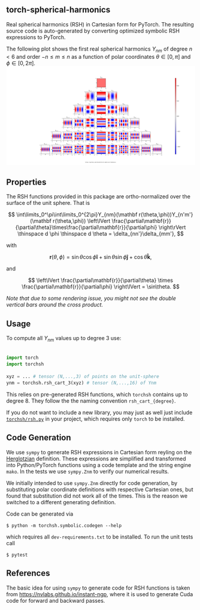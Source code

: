 ## **torch-spherical-harmonics**

Real spherical harmonics (RSH) in Cartesian form for PyTorch. The resulting source code is auto-generated by converting optimized symbolic RSH expressions to PyTorch.

The following plot shows the first real spherical harmonics $Y_{nm}$ of degree $n < 6$ and order $-n \le m \le n$ as a function of polar coordinates $\theta \in [0,\pi]$ and $\phi \in [0,2\pi]$.
![](etc/rsph_theta_phi.png?raw=true)

## Properties

The RSH functions provided in this package are ortho-normalized over the surface of the unit sphere. That is

$$
\int\limits_0^\pi\int\limits_0^{2\pi}Y_{nm}(\mathbf r(\theta,\phi))Y_{n'm'}(\mathbf r(\theta,\phi)) \left\lVert	 \frac{\partial\mathbf{r}}{\partial\theta}\times\frac{\partial\mathbf{r}}{\partial\phi} \right\rVert \thinspace d \phi \thinspace d \theta = \delta_{nn'}\delta_{mm'},
$$

with

$$
\mathbf r(\theta,\phi) = \sin\theta\cos\phi\mathbf{\hat i} + \sin\theta\sin\phi\mathbf{\hat j} + \cos\theta\mathbf{\hat k},
$$

and

$$
\left\lVert \frac{\partial\mathbf{r}}{\partial\theta} \times \frac{\partial\mathbf{r}}{\partial\phi} \right\lVert = \sin\theta.
$$

_Note that due to some rendering issue, you might not see the double vertical bars around the cross product._

## Usage

To compute all $Y_{nm}$ values up to degree 3 use:

```python

import torch
import torchsh

xyz = ... # tensor (N,...,3) of points on the unit-sphere
ynm = torchsh.rsh_cart_3(xyz) # tensor (N,...,16) of Ynm
```

This relies on pre-generated RSH functions, which `torchsh` contains up to degree 8. They follow the the naming convention `rsh_cart_{degree}`.

If you do not want to include a new library, you may just as well just include [`torchsh/rsh.py`](./torchsh/rsh.py) in your project, which requires only `torch` to be installed.

## Code Generation

We use `sympy` to generate RSH expressions in Cartesian form reyling on the [Herglotzian](https://en.wikipedia.org/wiki/Spherical_harmonics#Separated_Cartesian_form) definition. These expressions are simplified and transformed into Python/PyTorch functions using a code template and the string engine `mako`. In the tests we use `sympy.Znm` to verify our numerical results.

We initially intended to use `sympy.Znm` directly for code generation, by substituting polar coordinate definitions with respective Cartesian ones, but found that substitution did not work all of the times. This is the reason we switched to a different generating definition.

Code can be generated via

```
$ python -m torchsh.symbolic.codegen --help
```

which requires all `dev-requirements.txt` to be installed. To run the unit tests call

```
$ pytest
```

## References

The basic idea for using `sympy` to generate code for RSH functions is taken from https://nvlabs.github.io/instant-ngp, where it is used to generate Cuda code for forward and backward passes.
